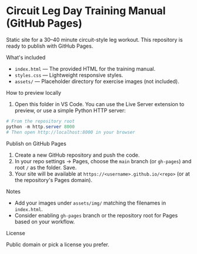 # Circuit Leg Day Training Manual (GitHub Pages)

Static site for a 30–40 minute circuit-style leg workout. This repository is ready to publish with GitHub Pages.

What's included

- `index.html` — The provided HTML for the training manual.
- `styles.css` — Lightweight responsive styles.
- `assets/` — Placeholder directory for exercise images (not included).

How to preview locally

1. Open this folder in VS Code. You can use the Live Server extension to preview, or use a simple Python HTTP server:

```powershell
# From the repository root
python -m http.server 8000
# Then open http://localhost:8000 in your browser
```

Publish on GitHub Pages

1. Create a new GitHub repository and push the code.
2. In your repo settings -> Pages, choose the `main` branch (or `gh-pages`) and root `/` as the folder. Save.
3. Your site will be available at `https://<username>.github.io/<repo>` (or at the repository's Pages domain).

Notes

- Add your images under `assets/img/` matching the filenames in `index.html`.
- Consider enabling `gh-pages` branch or the repository root for Pages based on your workflow.

License

Public domain or pick a license you prefer.
